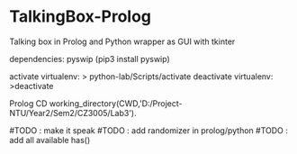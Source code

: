 # TalkingBox-Prolog

Talking box in Prolog and Python wrapper as GUI with tkinter

dependencies: pyswip (pip3 install pyswip)

activate virtualenv: > python-lab/Scripts/activate
deactivate virtualenv: >deactivate

Prolog CD
working_directory(CWD,'D:/Project-NTU/Year2/Sem2/CZ3005/Lab3').


#TODO : make it speak
#TODO : add randomizer in prolog/python
#TODO : add all available has() 
